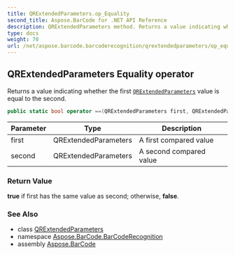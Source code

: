 ```yaml
---
title: QRExtendedParameters.op_Equality
second_title: Aspose.BarCode for .NET API Reference
description: QRExtendedParameters method. Returns a value indicating whether the first QRExtendedParameters value is equal to the second
type: docs
weight: 70
url: /net/aspose.barcode.barcoderecognition/qrextendedparameters/op_equality/
---
```

## QRExtendedParameters Equality operator

Returns a value indicating whether the first [`QRExtendedParameters`](../) value is equal to the second.

```csharp
public static bool operator ==(QRExtendedParameters first, QRExtendedParameters second)
```

| Parameter | Type | Description |
| --- | --- | --- |
| first | QRExtendedParameters | A first compared value |
| second | QRExtendedParameters | A second compared value |

### Return Value

**true** if first has the same value as second; otherwise, **false**.

### See Also

* class [QRExtendedParameters](../)
* namespace [Aspose.BarCode.BarCodeRecognition](../../../aspose.barcode.barcoderecognition/)
* assembly [Aspose.BarCode](../../../)


